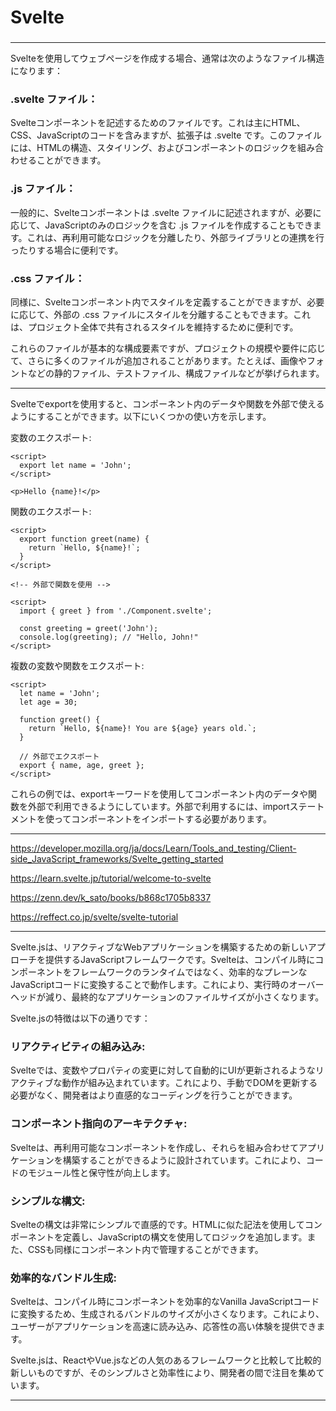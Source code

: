 
# Svelte
### 

---

Svelteを使用してウェブページを作成する場合、通常は次のようなファイル構造になります：


### .svelte ファイル：
Svelteコンポーネントを記述するためのファイルです。これは主にHTML、CSS、JavaScriptのコードを含みますが、拡張子は .svelte です。このファイルには、HTMLの構造、スタイリング、およびコンポーネントのロジックを組み合わせることができます。

### .js ファイル：
一般的に、Svelteコンポーネントは .svelte ファイルに記述されますが、必要に応じて、JavaScriptのみのロジックを含む .js ファイルを作成することもできます。これは、再利用可能なロジックを分離したり、外部ライブラリとの連携を行ったりする場合に便利です。

### .css ファイル：
同様に、Svelteコンポーネント内でスタイルを定義することができますが、必要に応じて、外部の .css ファイルにスタイルを分離することもできます。これは、プロジェクト全体で共有されるスタイルを維持するために便利です。

これらのファイルが基本的な構成要素ですが、プロジェクトの規模や要件に応じて、さらに多くのファイルが追加されることがあります。たとえば、画像やフォントなどの静的ファイル、テストファイル、構成ファイルなどが挙げられます。


---


Svelteでexportを使用すると、コンポーネント内のデータや関数を外部で使えるようにすることができます。以下にいくつかの使い方を示します。

変数のエクスポート:
```
<script>
  export let name = 'John';
</script>
```
<!-- 外部で変数を使用 -->
```
<p>Hello {name}!</p>
```
関数のエクスポート:
```
<script>
  export function greet(name) {
    return `Hello, ${name}!`;
  }
</script>

<!-- 外部で関数を使用 -->

<script>
  import { greet } from './Component.svelte';
  
  const greeting = greet('John');
  console.log(greeting); // "Hello, John!"
</script>
```
複数の変数や関数をエクスポート:
```
<script>
  let name = 'John';
  let age = 30;
  
  function greet() {
    return `Hello, ${name}! You are ${age} years old.`;
  }
  
  // 外部でエクスポート
  export { name, age, greet };
</script>
```
これらの例では、exportキーワードを使用してコンポーネント内のデータや関数を外部で利用できるようにしています。外部で利用するには、importステートメントを使ってコンポーネントをインポートする必要があります。


---

https://developer.mozilla.org/ja/docs/Learn/Tools_and_testing/Client-side_JavaScript_frameworks/Svelte_getting_started

https://learn.svelte.jp/tutorial/welcome-to-svelte

https://zenn.dev/k_sato/books/b868c1705b8337

https://reffect.co.jp/svelte/svelte-tutorial

---

Svelte.jsは、リアクティブなWebアプリケーションを構築するための新しいアプローチを提供するJavaScriptフレームワークです。Svelteは、コンパイル時にコンポーネントをフレームワークのランタイムではなく、効率的なプレーンなJavaScriptコードに変換することで動作します。これにより、実行時のオーバーヘッドが減り、最終的なアプリケーションのファイルサイズが小さくなります。

Svelte.jsの特徴は以下の通りです：

### リアクティビティの組み込み: 
Svelteでは、変数やプロパティの変更に対して自動的にUIが更新されるようなリアクティブな動作が組み込まれています。これにより、手動でDOMを更新する必要がなく、開発者はより直感的なコーディングを行うことができます。
### コンポーネント指向のアーキテクチャ: 
Svelteは、再利用可能なコンポーネントを作成し、それらを組み合わせてアプリケーションを構築することができるように設計されています。これにより、コードのモジュール性と保守性が向上します。
### シンプルな構文: 
Svelteの構文は非常にシンプルで直感的です。HTMLに似た記法を使用してコンポーネントを定義し、JavaScriptの構文を使用してロジックを追加します。また、CSSも同様にコンポーネント内で管理することができます。
### 効率的なバンドル生成: 
Svelteは、コンパイル時にコンポーネントを効率的なVanilla JavaScriptコードに変換するため、生成されるバンドルのサイズが小さくなります。これにより、ユーザーがアプリケーションを高速に読み込み、応答性の高い体験を提供できます。

Svelte.jsは、ReactやVue.jsなどの人気のあるフレームワークと比較して比較的新しいものですが、そのシンプルさと効率性により、開発者の間で注目を集めています。

---



